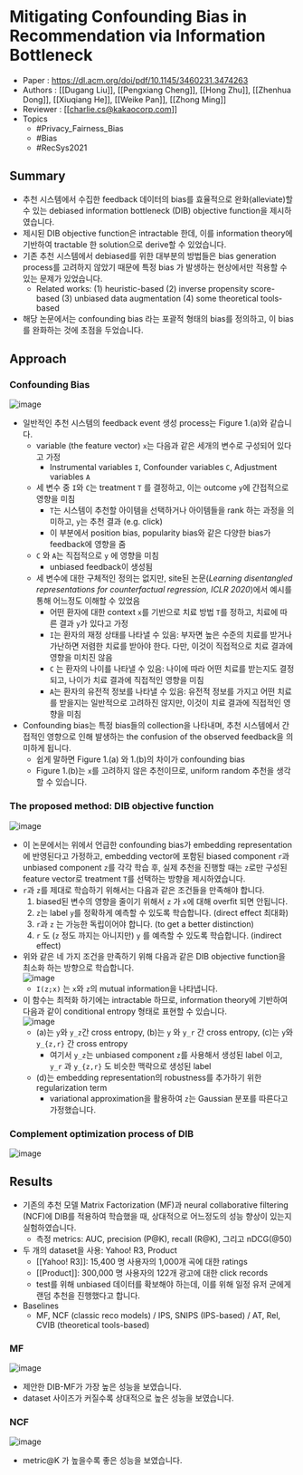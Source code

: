 # Mitigating Confounding Bias in Recommendation via Information Bottleneck

- Paper : <https://dl.acm.org/doi/pdf/10.1145/3460231.3474263>
- Authors : [[Dugang Liu]], [[Pengxiang Cheng]], [[Hong Zhu]], [[Zhenhua Dong]], [[Xiuqiang He]], [[Weike Pan]], [[Zhong Ming]]
- Reviewer : [[charlie.cs@kakaocorp.com]]
- Topics
  - #Privacy_Fairness_Bias
  - #Bias
  - #RecSys2021

## Summary

- 추천 시스템에서 수집한 feedback 데이터의 bias를 효율적으로 완화(alleviate)할 수 있는 debiased information bottleneck (DIB) objective function을 제시하였습니다.
- 제시된 DIB objective function은 intractable 한데, 이를 information theory에 기반하여 tractable 한 solution으로 derive할 수 있었습니다.
- 기존 추천 시스템에서 debiased를 위한 대부분의 방법들은 bias generation process를 고려하지 않았기 때문에 특정 bias 가 발생하는 현상에서만 적용할 수 있는 문제가 있었습니다.
  - Related works: (1) heuristic-based (2) inverse propensity score-based (3) unbiased data augmentation (4) some theoretical tools-based
- 해당 논문에서는 confounding bias 라는 포괄적 형태의 bias를 정의하고, 이 bias를 완화하는 것에 초점을 두었습니다.

## Approach

### Confounding Bias

![image](https://s2.loli.net/2022/01/11/wOSW7EnrHGF3CuR.png)

- 일반적인 추천 시스템의 feedback event 생성 process는 Figure 1.(a)와 같습니다.
  - variable (the feature vector) `x`는 다음과 같은 세개의 변수로 구성되어 있다고 가정
    - Instrumental variables `I`, Confounder variables `C`, Adjustment variables `A`
  - 세 변수 중 `I`와 `C`는 treatment `T` 를 결정하고, 이는 outcome `y`에 간접적으로 영향을 미침
    - `T`는 시스템이 추천할 아이템을 선택하거나 아이템들을 rank 하는 과정을 의미하고, `y`는 추천 결과 (e.g. click)
    - 이 부분에서 position bias, popularity bias와 같은 다양한 bias가 feedback에 영향을 줌
  - `C` 와 `A`는 직접적으로 `y` 에 영향을 미침
    - unbiased feedback이 생성됨
  - 세 변수에 대한 구체적인 정의는 없지만, site된 논문(*Learning disentangled representations for counterfactual regression, ICLR 2020*)에서 예시를 통해 어느정도 이해할 수 있었음
    - 어떤 환자에 대한 context `x`를 기반으로 치료 방법 `T`를 정하고, 치료에 따른 결과 `y`가 있다고 가정
    - `I`는 환자의 재정 상태를 나타낼 수 있음: 부자면 높은 수준의 치료를 받거나 가난하면 저렴한 치료를 받아야 한다. 다만, 이것이 직접적으로 치료 결과에 영향을 미치진 않음
    - `C` 는 환자의 나이를 나타낼 수 있음: 나이에 따라 어떤 치료를 받는지도 결정되고, 나이가 치료 결과에 직접적인 영향을 미침
    - `A`는 환자의 유전적 정보를 나타낼 수 있음: 유전적 정보를 가지고 어떤 치료를 받을지는 일반적으로 고려하진 않지만, 이것이 치료 결과에 직접적인 영향을 미침
- Confounding bias는 특정 bias들의 collection을 나타내며, 추천 시스템에서 간접적인 영향으로 인해 발생하는 the confusion of the observed feedback을 의미하게 됩니다.
  - 쉽게 말하면 Figure  1.(a) 와 1.(b)의 차이가 confounding bias
  - Figure 1.(b)는 `x`를 고려하지 않은 추천이므로, uniform random 추천을 생각할 수 있습니다.

### The proposed method: DIB objective function

![image](https://s2.loli.net/2022/01/11/AMLDoOWieNzfFnp.png)

- 이 논문에서는 위에서 언급한 confounding bias가 embedding representation에 반영된다고 가정하고, embedding vector에 포함된 biased component `r`과 unbiased component `z`를 각각 학습 후, 실제 추천을 진행할 때는 `z`로만 구성된 feature vector로 treatment `T`를 선택하는 방향을 제시하였습니다.
- `r`과 `z`를 제대로 학습하기 위해서는 다음과 같은 조건들을 만족해야 합니다.
  1. biased된 변수의 영향을 줄이기 위해서 `z` 가 `x`에 대해 overfit 되면 안됩니다.
  2. `z`는 label `y`를 정확하게 예측할 수 있도록 학습합니다. (direct effect 최대화)
  3. `r`과 `z` 는 가능한 독립이어야 합니다. (to get a better distinction)
  4. `r` 도 (`z` 정도 까지는 아니지만) `y` 를 예측할 수 있도록 학습합니다. (indirect effect)
- 위와 같은 네 가지 조건을 만족하기 위해 다음과 같은 DIB objective function을 최소화 하는 방향으로 학습합니다.  
  ![image](https://s2.loli.net/2022/01/11/t4miVPOTF3BjWwc.png)
  - `I(z;x)` 는 `x`와 `z`의 mutual information을 나타냅니다.
- 이 함수는 최적화 하기에는 intractable 하므로, information theory에 기반하여 다음과 같이 conditional entropy 형태로 표현할 수 있습니다.  
  ![image](https://s2.loli.net/2022/01/11/3HfXnKrsVFodJlw.png)
  - (a)는 `y`와 `y_z`간 cross entropy, (b)는 `y` 와 `y_r` 간 cross entropy, (c)는 `y`와  `y_{z,r}` 간 cross entropy
    - 여기서 `y_z`는 unbiased component `z`를 사용해서 생성된 label 이고, `y_r` 과 `y_{z,r}` 도 비슷한 맥락으로 생성된 label
  - (d)는 embedding representation의 robustness를 추가하기 위한 regularization term
    - variational approximation을 활용하여 `z`는 Gaussian 분포를 따른다고 가정했습니다.

### Complement optimization process of DIB

![image](https://s2.loli.net/2022/01/11/TiRa7SY62OHDKdX.png)

## Results

- 기존의 추천 모델 Matrix Factorization (MF)과 neural collaborative filtering (NCF)에 DIB를 적용하여 학습했을 때, 상대적으로 어느정도의 성능 향상이 있는지 실험하였습니다.
  - 측정 metrics: AUC, precision (P@K), recall (R@K), 그리고 nDCG(@50)
- 두 개의 dataset을 사용: Yahoo! R3, Product
  - [[Yahoo! R3]]: 15,400 명 사용자의 1,000개 곡에 대한 ratings
  - [[Product]]: 300,000 명 사용자의 122개 광고에 대한 click records
  - test를 위해 unbiased 데이터를 확보해야 하는데, 이를 위해 일정 유저 군에게 랜덤 추천을 진행했다고 합니다.
- Baselines
  - MF, NCF (classic reco models) / IPS, SNIPS (IPS-based) / AT, Rel, CVIB (theoretical tools-based)

### MF

![image](https://s2.loli.net/2022/01/11/CD2OhbjpTRe3ukA.png)

- 제안한 DIB-MF가 가장 높은 성능을 보였습니다.
- dataset 사이즈가 커질수록 상대적으로 높은 성능을 보였습니다.

### NCF

![image](https://s2.loli.net/2022/01/11/LGXFpr7stONHVjd.png)

- metric@K 가 높을수록 좋은 성능을 보였습니다.
